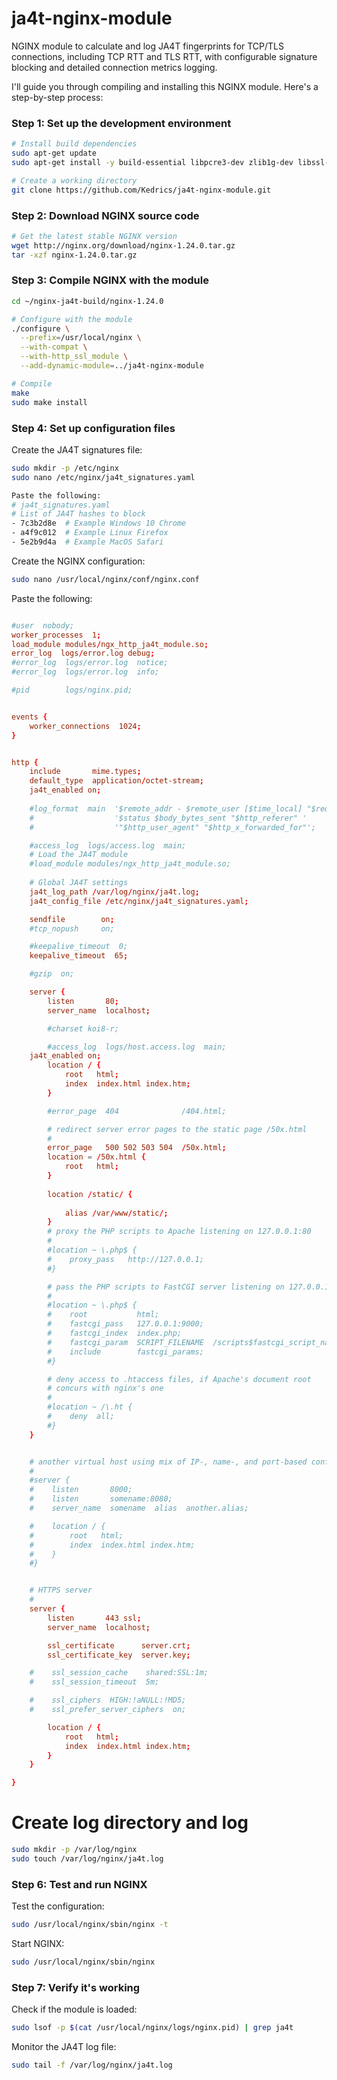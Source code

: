 # ja4t-nginx-module
NGINX module to calculate and log JA4T fingerprints for TCP/TLS connections, including TCP RTT and TLS RTT, with configurable signature blocking and detailed connection metrics logging.

I'll guide you through compiling and installing this NGINX module. Here's a step-by-step process:

### Step 1: Set up the development environment

```bash
# Install build dependencies
sudo apt-get update
sudo apt-get install -y build-essential libpcre3-dev zlib1g-dev libssl-dev libyaml-dev

# Create a working directory
git clone https://github.com/Kedrics/ja4t-nginx-module.git
```

### Step 2: Download NGINX source code

```bash
# Get the latest stable NGINX version
wget http://nginx.org/download/nginx-1.24.0.tar.gz
tar -xzf nginx-1.24.0.tar.gz
```


### Step 3: Compile NGINX with the module

```bash
cd ~/nginx-ja4t-build/nginx-1.24.0

# Configure with the module
./configure \
  --prefix=/usr/local/nginx \
  --with-compat \
  --with-http_ssl_module \
  --add-dynamic-module=../ja4t-nginx-module

# Compile
make
sudo make install
```

### Step 4: Set up configuration files

Create the JA4T signatures file:

```bash
sudo mkdir -p /etc/nginx
sudo nano /etc/nginx/ja4t_signatures.yaml

Paste the following:
# ja4t_signatures.yaml
# List of JA4T hashes to block
- 7c3b2d8e  # Example Windows 10 Chrome
- a4f9c012  # Example Linux Firefox
- 5e2b9d4a  # Example MacOS Safari
```

Create the NGINX configuration:

```bash
sudo nano /usr/local/nginx/conf/nginx.conf

```
Paste the following:
```conf

#user  nobody;
worker_processes  1;
load_module modules/ngx_http_ja4t_module.so;
error_log  logs/error.log debug;
#error_log  logs/error.log  notice;
#error_log  logs/error.log  info;

#pid        logs/nginx.pid;


events {
    worker_connections  1024;
}


http {
    include       mime.types;
    default_type  application/octet-stream;
    ja4t_enabled on;
    
    #log_format  main  '$remote_addr - $remote_user [$time_local] "$request" '
    #                  '$status $body_bytes_sent "$http_referer" '
    #                  '"$http_user_agent" "$http_x_forwarded_for"';

    #access_log  logs/access.log  main;
    # Load the JA4T module
    #load_module modules/ngx_http_ja4t_module.so;
    
    # Global JA4T settings
    ja4t_log_path /var/log/nginx/ja4t.log;
    ja4t_config_file /etc/nginx/ja4t_signatures.yaml;

    sendfile        on;
    #tcp_nopush     on;

    #keepalive_timeout  0;
    keepalive_timeout  65;

    #gzip  on;

    server {
        listen       80;
        server_name  localhost;

        #charset koi8-r;

        #access_log  logs/host.access.log  main;
	ja4t_enabled on;
        location / {
            root   html;
            index  index.html index.htm;
        }

        #error_page  404              /404.html;

        # redirect server error pages to the static page /50x.html
        #
        error_page   500 502 503 504  /50x.html;
        location = /50x.html {
            root   html;
        }
        
        location /static/ {
            
            alias /var/www/static/;
        }
        # proxy the PHP scripts to Apache listening on 127.0.0.1:80
        #
        #location ~ \.php$ {
        #    proxy_pass   http://127.0.0.1;
        #}

        # pass the PHP scripts to FastCGI server listening on 127.0.0.1:9000
        #
        #location ~ \.php$ {
        #    root           html;
        #    fastcgi_pass   127.0.0.1:9000;
        #    fastcgi_index  index.php;
        #    fastcgi_param  SCRIPT_FILENAME  /scripts$fastcgi_script_name;
        #    include        fastcgi_params;
        #}

        # deny access to .htaccess files, if Apache's document root
        # concurs with nginx's one
        #
        #location ~ /\.ht {
        #    deny  all;
        #}
    }


    # another virtual host using mix of IP-, name-, and port-based configuration
    #
    #server {
    #    listen       8000;
    #    listen       somename:8080;
    #    server_name  somename  alias  another.alias;

    #    location / {
    #        root   html;
    #        index  index.html index.htm;
    #    }
    #}


    # HTTPS server
    #
    server {
        listen       443 ssl;
        server_name  localhost;

        ssl_certificate      server.crt;
        ssl_certificate_key  server.key;

    #    ssl_session_cache    shared:SSL:1m;
    #    ssl_session_timeout  5m;

    #    ssl_ciphers  HIGH:!aNULL:!MD5;
    #    ssl_prefer_server_ciphers  on;

        location / {
            root   html;
            index  index.html index.htm;
        }
    }

}
```

# Create log directory and log
```bash
sudo mkdir -p /var/log/nginx
sudo touch /var/log/nginx/ja4t.log
```

### Step 6: Test and run NGINX

Test the configuration:

```bash
sudo /usr/local/nginx/sbin/nginx -t
```

Start NGINX:

```bash
sudo /usr/local/nginx/sbin/nginx
```

### Step 7: Verify it's working

Check if the module is loaded:

```bash
sudo lsof -p $(cat /usr/local/nginx/logs/nginx.pid) | grep ja4t
```

Monitor the JA4T log file:

```bash
sudo tail -f /var/log/nginx/ja4t.log
```
